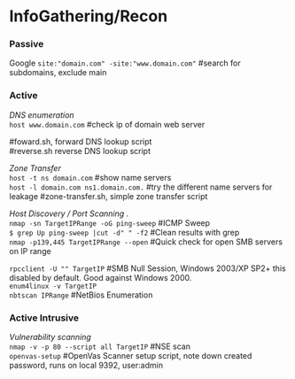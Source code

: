 # InfoGathering/Recon

### **Passive**

Google
`site:"domain.com" -site:"www.domain.com"` #search for subdomains, exclude main

### **Active**

_DNS enumeration_  
`host www.domain.com` #check ip of domain web server

#foward.sh, forward DNS lookup script  
#reverse.sh reverse DNS lookup script

_Zone Transfer_  
`host -t ns domain.com` #show name servers  
`host -l domain.com ns1.domain.com.` #try the different name servers for leakage
#zone-transfer.sh, simple zone transfer script

_Host Discovery / Port Scanning_ .   
`nmap -sn TargetIPRange -oG ping-sweep` #ICMP Sweep  
	`$ grep Up ping-sweep |cut -d" " -f2` #Clean results with grep  
`nmap -p139,445 TargetIPRange --open` #Quick check for open SMB servers on IP range  

`rpcclient -U "" TargetIP` #SMB Null Session, Windows 2003/XP SP2+ this disabled by default. Good against Windows 2000.  
`enum4linux -v TargetIP`   
`nbtscan IPRange` #NetBios Enumeration

### **Active Intrusive**  
_Vulnerability scanning_  
`nmap -v -p 80 --script all TargetIP` #NSE scan  
`openvas-setup` #OpenVas Scanner setup script, note down created password, runs on local 9392, user:admin
